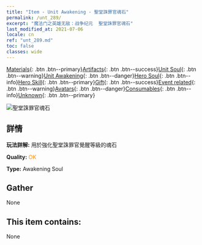 ```yaml
---
title: "Item - Unit Awakening - 聖堂誅罪官魂石"
permalink: /unt_289/
excerpt: "魔法门之英雄无敌：战争纪元  聖堂誅罪官魂石"
last_modified_at: 2021-07-06
locale: cn
ref: "unt_289.md"
toc: false
classes: wide
---
```

 [Materials](/ItemsCN/){: .btn .btn--primary}[Artifacts](/ItemsCN/Artifacts/){: .btn .btn--success}[Unit Soul](/ItemsCN/UnitSoul/){: .btn .btn--warning}[Unit Awakening](/ItemsCN/UnitAwakening/){: .btn .btn--danger}[Hero Soul](/ItemsCN/HeroSoul/){: .btn .btn--info}[Hero Skill](/ItemsCN/HeroSkill/){: .btn .btn--primary}[Gift](/ItemsCN/Gift/){: .btn .btn--success}[Event related](/ItemsCN/Events/){: .btn .btn--warning}[Avatars](/ItemsCN/Avatars/){: .btn .btn--danger}[Consumables](/ItemsCN/Consumables/){: .btn .btn--info}[Unknown](/ItemsCN/Unknown/){: .btn .btn--primary}

 ![聖堂誅罪官魂石](/images/u/tia_shengqishi.jpg)

## 詳情
 **玩法詳解:** 用於強化聖堂誅罪官覺醒等級的魂石

 **Quality:** <span style="color: #FF8C00">OK</span>

 **Type:** Awakening Soul

## Gather

  None

## This item contains:

  None

